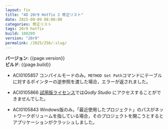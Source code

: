 ```yaml
---
layout: fix
title: "4D 20r9 Hotfix 2 修正リスト"
date: 2025-09-09 08:00:00
categories: 修正リスト
tags: 20r9 hotfix
build: 100209
version: "20r9"
permalink: /2025/256/:slug/
---
```


**バージョン**: {{page.version}}  
**ビルド**: {{page.build}} 

* ACI0105857 コンパイルモードのみ。`METHOD Get Path`コマンドにテーブルに対するポインターの逆参照を渡した場合，エラーが返されました。

* ACI0105866 [試用版ライセンス](https://jp.4d.com/4d-free-trial/)では*Qodly Studio* にアクセスすることができませんでした。

* ACI0105843 Windows版のみ。「最近使用したプロジェクト」のパスがネットワークボリュームを指している場合，そのプロジェクトを開こうとするとアプリケーションがクラッシュしました。